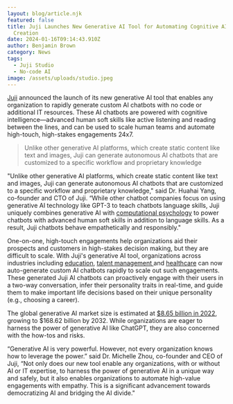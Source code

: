 ```yaml
---
layout: blog/article.njk
featured: false
title: Juji Launches New Generative AI Tool for Automating Cognitive AI Chatbot
  Creation
date: 2024-01-16T09:14:43.910Z
author: Benjamin Brown
category: News
tags:
  - Juji Studio
  - No-code AI
image: /assets/uploads/studio.jpeg
---
```



[Juji](https://cts.businesswire.com/ct/CT?id=smartlink&url=https%3A%2F%2Fjuji.io&esheet=53362217&newsitemid=20230315005247&lan=en-US&anchor=Juji+Inc.&index=1&md5=b68315b6bec874fdf5d4d89c28964c5a) announced the launch of its new generative AI tool that enables any organization to rapidly generate custom AI chatbots with no code or additional IT resources. These AI chatbots are powered with cognitive intelligence—advanced human soft skills like active listening and reading between the lines, and can be used to scale human teams and automate high-touch, high-stakes engagements 24x7.


> Unlike other generative AI platforms, which create static content like text and images, Juji can generate autonomous AI chatbots that are customized to a specific workflow and proprietary knowledge


"Unlike other generative AI platforms, which create static content like text and images, Juji can generate autonomous AI chatbots that are customized to a specific workflow and proprietary knowledge," said Dr. Huahai Yang, co-founder and CTO of Juji. “While other chatbot companies focus on using generative AI technology like GPT-3 to teach chatbots language skills, Juji uniquely combines generative AI with [computational psychology](https://cts.businesswire.com/ct/CT?id=smartlink&url=https%3A%2F%2Fwww.businesswire.com%2Fnews%2Fhome%2F20230124005074%2Fen%2FJuji-Inc.-Powers-Auburn-Led-Five-University-Study-on-Validating-Personality-Scores-Inferred-by-an-AI-Chatbot&esheet=53362217&newsitemid=20230315005247&lan=en-US&anchor=computational+psychology&index=2&md5=f10206eee55cc04887041c5d54f61310) to power chatbots with advanced human soft skills in addition to language skills. As a result, Juji chatbots behave empathetically and responsibly."


One-on-one, high-touch engagements help organizations aid their prospects and customers in high-stakes decision making, but they are difficult to scale. With Juji's generative AI tool, organizations across industries including [education](https://cts.businesswire.com/ct/CT?id=smartlink&url=https%3A%2F%2Fjuji.io%2Feducation-chatbot%2F&esheet=53362217&newsitemid=20230315005247&lan=en-US&anchor=education&index=3&md5=b0fe102fe03848fa345ef9bfa17633c1), [talent management ](https://cts.businesswire.com/ct/CT?id=smartlink&url=https%3A%2F%2Fjuji.io%2Fhr-chatbot%2F&esheet=53362217&newsitemid=20230315005247&lan=en-US&anchor=talent+management&index=4&md5=90299c417c25891e146e568d22653b53)and [healthcare](https://cts.businesswire.com/ct/CT?id=smartlink&url=https%3A%2F%2Fjuji.io%2Fhealthcare-chatbot%2F&esheet=53362217&newsitemid=20230315005247&lan=en-US&anchor=healthcare&index=5&md5=0419f2b419ccfaff49f470afcf6dff9d) can now auto-generate custom AI chatbots rapidly to scale out such engagements. These generated Juji AI chatbots can proactively engage with their users in a two-way conversation, infer their personality traits in real-time, and guide them to make important life decisions based on their unique personality (e.g., choosing a career).

The global generative AI market size is estimated at [$8.65 billion in 2022](https://cts.businesswire.com/ct/CT?id=smartlink&url=https%3A%2F%2Fsports.yahoo.com%2Fgenerative-ai-market-grow-cagr-181700421.html&esheet=53362217&newsitemid=20230315005247&lan=en-US&anchor=%248.65+billion+in+2022&index=6&md5=41e188ed4dd7366e89b3fec85f77c06c), growing to $168.62 billion by 2032. While organizations are eager to harness the power of generative AI like ChatGPT, they are also concerned with the how-tos and risks.

“Generative AI is very powerful. However, not every organization knows how to leverage the power.” said Dr. Michelle Zhou, co-founder and CEO of Juji, “Not only does our new tool enable any organizations, with or without AI or IT expertise, to harness the power of generative AI in a unique way and safely, but it also enables organizations to automate high-value engagements with empathy. This is a significant advancement towards democratizing AI and bridging the AI divide."

